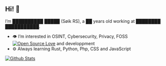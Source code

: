 ## Hi! 👋
I’m ██████████ █████ (Søik RS), a ██ years old working at ████████ ███████████.

- 👁️ I’m interested in OSINT, Cybersecurity, Privacy, FOSS [![Open Source Love](https://badges.frapsoft.com/os/v1/open-source.svg?v=102)](https://github.com/ellerbrock/open-source-badge/) and developpment
- ⚙️ Always learning Rust, Python, Php, CSS and JavaScript

[![Github Stats](https://github-readme-stats.vercel.app/api?username=soikrs&show_icons=true&theme=tokyonight&count_private=true)](https://github.com/anuraghazra/github-readme-stats)
